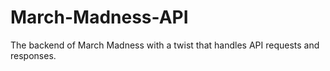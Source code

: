 # March-Madness-API
The backend of March Madness with a twist that handles API requests and responses.
